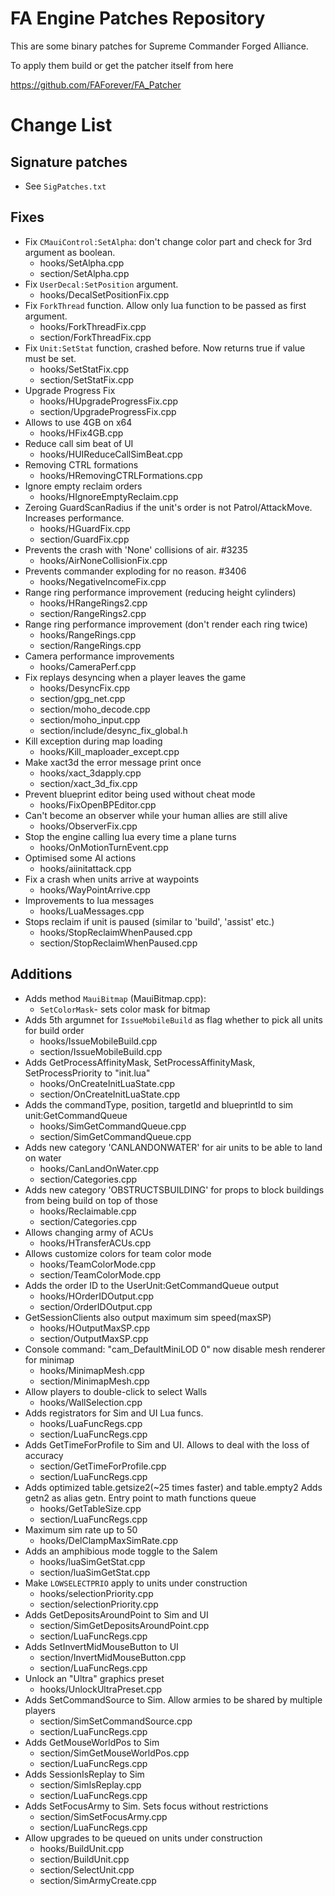 # FA Engine Patches Repository

This are some binary patches for Supreme Commander Forged Alliance.

To apply them build or get the patcher itself from here

https://github.com/FAForever/FA_Patcher

# Change List
## Signature patches
- See `SigPatches.txt`
## Fixes
- Fix `CMauiControl:SetAlpha`: don't change color part and check for 3rd argument as boolean.
    - hooks/SetAlpha.cpp
    - section/SetAlpha.cpp
- Fix `UserDecal:SetPosition` argument.
    - hooks/DecalSetPositionFix.cpp
- Fix `ForkThread` function. Allow only lua function to be passed as first argument.
    - hooks/ForkThreadFix.cpp
    - section/ForkThreadFix.cpp
- Fix `Unit:SetStat` function, crashed before. Now returns true if value must be set.
    - hooks/SetStatFix.cpp
    - section/SetStatFix.cpp
- Upgrade Progress Fix
    - hooks/HUpgradeProgressFix.cpp
    - section/UpgradeProgressFix.cpp
- Allows to use 4GB on x64
    - hooks/HFix4GB.cpp
- Reduce call sim beat of UI
    - hooks/HUIReduceCallSimBeat.cpp
- Removing CTRL formations
    - hooks/HRemovingCTRLFormations.cpp
- Ignore empty reclaim orders
    - hooks/HIgnoreEmptyReclaim.cpp
- Zeroing GuardScanRadius if the unit's order is not Patrol/AttackMove. Increases performance.
    - hooks/HGuardFix.cpp
    - section/GuardFix.cpp
- Prevents the crash with 'None' collisions of air. #3235
    - hooks/AirNoneCollisionFix.cpp
- Prevents commander exploding for no reason. #3406
    - hooks/NegativeIncomeFix.cpp
- Range ring performance improvement (reducing height cylinders)
    - hooks/HRangeRings2.cpp
    - section/RangeRings2.cpp
- Range ring performance improvement (don't render each ring twice)
    - hooks/RangeRings.cpp
    - section/RangeRings.cpp
- Camera performance improvements
    - hooks/CameraPerf.cpp
- Fix replays desyncing when a player leaves the game
    - hooks/DesyncFix.cpp
    - section/gpg_net.cpp
    - section/moho_decode.cpp
    - section/moho_input.cpp
    - section/include/desync_fix_global.h
- Kill exception during map loading
    - hooks/Kill_maploader_except.cpp
- Make xact3d the error message print once
    - hooks/xact_3dapply.cpp
    - section/xact_3d_fix.cpp
- Prevent blueprint editor being used without cheat mode
    - hooks/FixOpenBPEditor.cpp
- Can't become an observer while your human allies are still alive
    - hooks/ObserverFix.cpp
- Stop the engine calling lua every time a plane turns
    - hooks/OnMotionTurnEvent.cpp
- Optimised some AI actions
    - hooks/aiinitattack.cpp
- Fix a crash when units arrive at waypoints
    - hooks/WayPointArrive.cpp
- Improvements to lua messages
    - hooks/LuaMessages.cpp
- Stops reclaim if unit is paused (similar to 'build', 'assist' etc.)
    - hooks/StopReclaimWhenPaused.cpp
    - section/StopReclaimWhenPaused.cpp

## Additions
- Adds method `MauiBitmap` (MauiBitmap.cpp):
    - `SetColorMask`- sets color mask for bitmap
- Adds 5th argumnet for `IssueMobileBuild` as flag whether to pick all units for build order
    - hooks/IssueMobileBuild.cpp
    - section/IssueMobileBuild.cpp
- Adds GetProcessAffinityMask, SetProcessAffinityMask, SetProcessPriority to "init.lua"
    - hooks/OnCreateInitLuaState.cpp
    - section/OnCreateInitLuaState.cpp
- Adds the commandType, position, targetId and blueprintId to sim unit:GetCommandQueue
    - hooks/SimGetCommandQueue.cpp
    - section/SimGetCommandQueue.cpp
- Adds new category 'CANLANDONWATER' for air units to be able to land on water
    - hooks/CanLandOnWater.cpp
    - section/Categories.cpp
- Adds new category 'OBSTRUCTSBUILDING' for props to block buildings from being build on top of those
    - hooks/Reclaimable.cpp
    - section/Categories.cpp
- Allows changing army of ACUs
    - hooks/HTransferACUs.cpp
- Allows customize colors for team color mode
    - hooks/TeamColorMode.cpp
    - section/TeamColorMode.cpp
- Adds the order ID to the UserUnit:GetCommandQueue output
    - hooks/HOrderIDOutput.cpp
    - section/OrderIDOutput.cpp
- GetSessionClients also output maximum sim speed(maxSP)
    - hooks/HOutputMaxSP.cpp
    - section/OutputMaxSP.cpp
- Console command: "cam_DefaultMiniLOD 0" now disable mesh renderer for minimap
    - hooks/MinimapMesh.cpp
    - section/MinimapMesh.cpp
- Allow players to double-click to select Walls
    - hooks/WallSelection.cpp
- Adds registrators for Sim and UI Lua funcs.
    - hooks/LuaFuncRegs.cpp
    - section/LuaFuncRegs.cpp
- Adds GetTimeForProfile to Sim and UI. Allows to deal with the loss of accuracy
    - section/GetTimeForProfile.cpp
    - section/LuaFuncRegs.cpp
- Adds optimized table.getsize2(~25 times faster) and table.empty2
  Adds getn2 as alias getn. Entry point to math functions queue
    - hooks/GetTableSize.cpp
    - section/LuaFuncRegs.cpp
- Maximum sim rate up to 50
    - hooks/DelClampMaxSimRate.cpp
- Adds an amphibious mode toggle to the Salem
    - hooks/luaSimGetStat.cpp
    - section/luaSimGetStat.cpp
- Make `LOWSELECTPRIO` apply to units under construction
    - hooks/selectionPriority.cpp
    - section/selectionPriority.cpp
- Adds GetDepositsAroundPoint to Sim and UI
    - section/SimGetDepositsAroundPoint.cpp
    - section/LuaFuncRegs.cpp
- Adds SetInvertMidMouseButton to UI
    - section/InvertMidMouseButton.cpp
    - section/LuaFuncRegs.cpp
- Unlock an "Ultra" graphics preset
    - hooks/UnlockUltraPreset.cpp
- Adds SetCommandSource to Sim. Allow armies to be shared by multiple players
    - section/SimSetCommandSource.cpp
    - section/LuaFuncRegs.cpp
- Adds GetMouseWorldPos to Sim
    - section/SimGetMouseWorldPos.cpp
    - section/LuaFuncRegs.cpp
- Adds SessionIsReplay to Sim
    - section/SimIsReplay.cpp
    - section/LuaFuncRegs.cpp
- Adds SetFocusArmy to Sim. Sets focus without restrictions
    - section/SimSetFocusArmy.cpp
    - section/LuaFuncRegs.cpp
- Allow upgrades to be queued on units under construction
    - hooks/BuildUnit.cpp
    - section/BuildUnit.cpp
    - section/SelectUnit.cpp
    - section/SimArmyCreate.cpp
